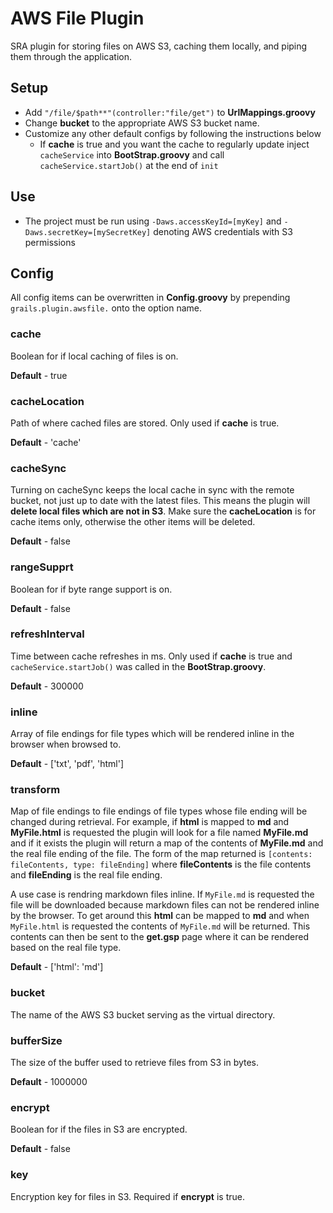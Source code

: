 AWS File Plugin
=========

SRA plugin for storing files on AWS S3, caching them locally, and piping them through the application.

## Setup

- Add `"/file/$path**"(controller:"file/get")` to **UrlMappings.groovy**
- Change **bucket** to the appropriate AWS S3 bucket name.
- Customize any other default configs by following the instructions below
  - If **cache** is true and you want the cache to regularly update inject `cacheService` into **BootStrap.groovy** and call `cacheService.startJob()` at the end of `init`

## Use

- The project must be run using `-Daws.accessKeyId=[myKey]` and `-Daws.secretKey=[mySecretKey]` denoting AWS credentials with S3 permissions

## Config

All config items can be overwritten in **Config.groovy** by prepending `grails.plugin.awsfile.` onto the option name.

### cache

Boolean for if local caching of files is on.

**Default** - true

### cacheLocation

Path of where cached files are stored. Only used if **cache** is true.

**Default** - 'cache'

### cacheSync

Turning on cacheSync keeps the local cache in sync with the remote bucket, not just up to date with the latest files. This means the plugin will **delete local files which are not in S3**. Make sure the **cacheLocation** is for cache items only, otherwise the other items will be deleted.

**Default** - false

### rangeSupprt

Boolean for if byte range support is on.

**Default** - false

### refreshInterval

Time between cache refreshes in ms. Only used if **cache** is true and `cacheService.startJob()` was called in the **BootStrap.groovy**.

**Default** - 300000

### inline

Array of file endings for file types which will be rendered inline in the browser when browsed to.

**Default** - ['txt', 'pdf', 'html']

### transform

Map of file endings to file endings of file types whose file ending will be changed during retrieval. For example, if **html** is mapped to **md** and **MyFile.html** is requested the plugin will look for a file named **MyFile.md** and if it exists the plugin will return a map of the contents of **MyFile.md** and the real file ending of the file. The form of the map returned is `[contents: fileContents, type: fileEnding]` where **fileContents** is the file contents and **fileEnding** is the real file ending.

A use case is rendring markdown files inline. If `MyFile.md` is requested the file will be downloaded because markdown files can not be rendered inline by the browser. To get around this **html** can be mapped to **md** and when `MyFile.html` is requested the contents of `MyFile.md` will be returned. This contents can then be sent to the **get.gsp** page where it can be rendered based on the real file type.

**Default** - ['html': 'md']

### bucket

The name of the AWS S3 bucket serving as the virtual directory.

### bufferSize

The size of the buffer used to retrieve files from S3 in bytes.

**Default** - 1000000

### encrypt

Boolean for if the files in S3 are encrypted.

**Default** - false

### key

Encryption key for files in S3. Required if **encrypt** is true.